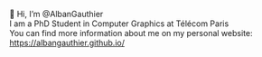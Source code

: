 👋 Hi, I’m @AlbanGauthier  
I am a PhD Student in Computer Graphics at Télécom Paris  
You can find more information about me on my personal website:  
https://albangauthier.github.io/

<!---
AlbanGauthier/AlbanGauthier is a ✨ special ✨ repository because its `README.md` (this file) appears on your GitHub profile.
You can click the Preview link to take a look at your changes.
--->
